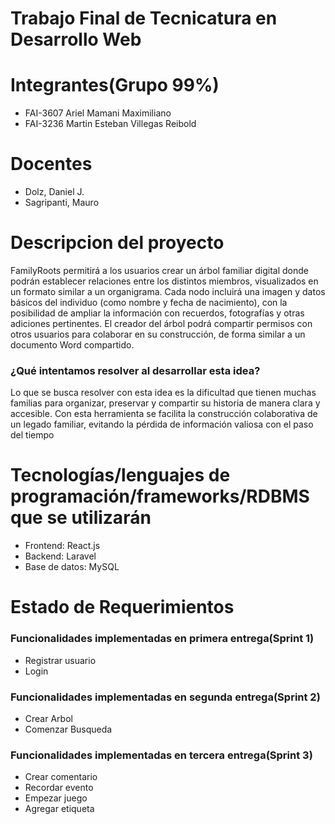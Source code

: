 # Trabajo Final de Tecnicatura en Desarrollo Web

# Integrantes(Grupo 99%)

- FAI-3607 Ariel Mamani Maximiliano
- FAI-3236 Martin Esteban Villegas Reibold

# Docentes
- Dolz, Daniel J.
- Sagripanti, Mauro

# Descripcion del proyecto

FamilyRoots permitirá a los usuarios crear un árbol familiar digital donde podrán establecer relaciones entre los distintos miembros, visualizados en un formato similar a un organigrama. 
Cada nodo incluirá una imagen y datos básicos del individuo (como nombre y fecha de nacimiento), con la posibilidad de ampliar la información con recuerdos, fotografías y otras adiciones pertinentes. 
El creador del árbol podrá compartir permisos con otros usuarios para colaborar en su construcción, de forma similar a un documento Word compartido.

### ¿Qué intentamos resolver al desarrollar esta idea?
Lo que se busca resolver con esta idea es la dificultad que tienen muchas familias para organizar, preservar y compartir su historia de manera clara y accesible. 
Con esta herramienta se facilita la construcción colaborativa de un legado familiar, evitando la pérdida de información valiosa con el paso del tiempo


# Tecnologías/lenguajes de programación/frameworks/RDBMS que se utilizarán 

- Frontend: React.js
- Backend: Laravel
- Base de datos: MySQL

# Estado de Requerimientos

### Funcionalidades implementadas en primera entrega(Sprint 1)
- Registrar usuario
- Login
### Funcionalidades implementadas en segunda entrega(Sprint 2)
- Crear Arbol
- Comenzar Busqueda
### Funcionalidades implementadas en tercera entrega(Sprint 3)
- Crear comentario
- Recordar evento
- Empezar juego
- Agregar etiqueta
